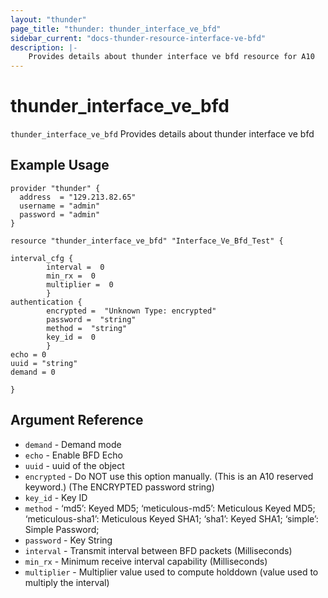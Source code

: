 ```yaml
---
layout: "thunder"
page_title: "thunder: thunder_interface_ve_bfd"
sidebar_current: "docs-thunder-resource-interface-ve-bfd"
description: |-
	Provides details about thunder interface ve bfd resource for A10
---
```


# thunder\_interface\_ve\_bfd

`thunder_interface_ve_bfd` Provides details about thunder interface ve bfd
## Example Usage


```hcl
provider "thunder" {
  address  = "129.213.82.65"
  username = "admin"
  password = "admin"
}

resource "thunder_interface_ve_bfd" "Interface_Ve_Bfd_Test" {

interval_cfg {  
        interval =  0 
        min_rx =  0 
        multiplier =  0 
        }
authentication {  
        encrypted =  "Unknown Type: encrypted" 
        password =  "string" 
        method =  "string" 
        key_id =  0 
        }
echo = 0
uuid = "string"
demand = 0
 
}

```

## Argument Reference

* `demand` - Demand mode
* `echo` - Enable BFD Echo
* `uuid` - uuid of the object
* `encrypted` - Do NOT use this option manually. (This is an A10 reserved keyword.) (The ENCRYPTED password string)
* `key_id` - Key ID
* `method` - ‘md5’: Keyed MD5; ‘meticulous-md5’: Meticulous Keyed MD5; ‘meticulous-sha1’: Meticulous Keyed SHA1; ‘sha1’: Keyed SHA1; ‘simple’: Simple Password;
* `password` - Key String
* `interval` - Transmit interval between BFD packets (Milliseconds)
* `min_rx` - Minimum receive interval capability (Milliseconds)
* `multiplier` - Multiplier value used to compute holddown (value used to multiply the interval)
